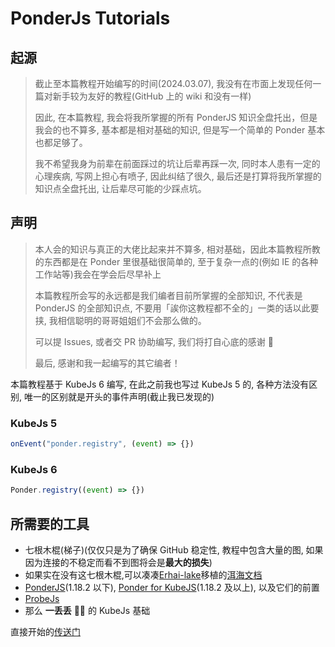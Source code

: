 # PonderJs Tutorials

## 起源

> 截止至本篇教程开始编写的时间(2024.03.07), 我没有在市面上发现任何一篇对新手较为友好的教程(GitHub 上的 wiki 和没有一样)
>
> 因此, 在本篇教程, 我会将我所掌握的所有 PonderJS 知识全盘托出，但是我会的也不算多, 基本都是相对基础的知识, 但是写一个简单的 Ponder 基本也都足够了。
>
> 我不希望我身为前辈在前面踩过的坑让后辈再踩一次, 同时本人患有一定的心理疾病, 写网上担心有喷子, 因此纠结了很久, 最后还是打算将我所掌握的知识点全盘托出, 让后辈尽可能的少踩点坑。

## 声明

> 本人会的知识与真正的大佬比起来并不算多, 相对基础，因此本篇教程所教的东西都是在 Ponder 里很基础很简单的, 至于复杂一点的(例如 IE 的各种工作站等)我会在学会后尽早补上
>
> 本篇教程所会写的永远都是我们编者目前所掌握的全部知识, 不代表是 PonderJS 的全部知识点, 不要用「誒你这教程都不全的」一类的话以此要挟, 我相信聪明的哥哥姐姐们不会那么做的。
>
> 可以提 Issues, 或者交 PR 协助编写, 我们将打自心底的感谢 🙏
>
> 最后, 感谢和我一起编写的其它编者！

本篇教程基于 KubeJs 6 编写, 在此之前我也写过 KubeJs 5 的, 各种方法没有区别, 唯一的区别就是开头的事件声明(截止我已发现的)

### KubeJs 5

```js
onEvent("ponder.registry", (event) => {})
```

### KubeJs 6

```js
Ponder.registry((event) => {})
```

## 所需要的工具

- 七根木棍(梯子)(仅仅只是为了确保 GitHub 稳定性, 教程中包含大量的图, 如果因为连接的不稳定而看不到图将会是**最大的损失**)
- 如果实在没有这七根木棍,可以凑凑[Erhai-lake](https://github.com/Erhai-lake)移植的[洱海文档](https://docs.elake.top/#/Tutorials/Minecraft/PonderJs-Tutorials/%E7%BC%96%E8%80%85%E7%9A%84%E8%AF%9D)
- [PonderJS](https://www.mcmod.cn/class/4979.html)(1.18.2 以下), [Ponder for KubeJS](https://www.mcmod.cn/class/7205.html)(1.18.2 及以上), 以及它们的前置
- [ProbeJs](https://www.mcmod.cn/class/6486.html)
- 那么 **一丢丢** 🌌🤏 的 KubeJs 基础

直接开始的[传送门](Ponder/Ponder.md)